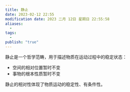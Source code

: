 ```yaml
---
title: 静止
date: 2023-02-12 22:55
modification date: 2023 二月 12日 星期日 22:55:58
aliases:
  - 
tags:
  - 
publish: "true"
---
```


静止是一个哲学范畴，用于描述物质在运动过程中的稳定状态：
- 空间的相对位置暂时不变
- 事物的根本性质暂时不变

静止的相对性体现了物质运动的稳定性、有条件性。
